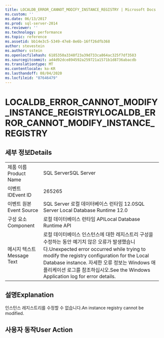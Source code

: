 ```yaml
---
title: LOCALDB_ERROR_CANNOT_MODIFY_INSTANCE_REGISTRY | Microsoft Docs
ms.custom: ''
ms.date: 06/13/2017
ms.prod: sql-server-2014
ms.reviewer: ''
ms.technology: performance
ms.topic: reference
ms.assetid: bb14e3c5-5349-47e8-8e6b-16ff26dfb368
author: stevestein
ms.author: sstein
ms.openlocfilehash: 6185350a3348f23a39d733ca864ac325f7df3583
ms.sourcegitcommit: ad4d92dce894592a259721a1571b1d8736abacdb
ms.translationtype: MT
ms.contentlocale: ko-KR
ms.lasthandoff: 08/04/2020
ms.locfileid: "87646479"
---
```

# <a name="localdb_error_cannot_modify_instance_registry"></a><span data-ttu-id="1ad93-102">LOCALDB_ERROR_CANNOT_MODIFY_INSTANCE_REGISTRY</span><span class="sxs-lookup"><span data-stu-id="1ad93-102">LOCALDB_ERROR_CANNOT_MODIFY_INSTANCE_REGISTRY</span></span>
    
## <a name="details"></a><span data-ttu-id="1ad93-103">세부 정보</span><span class="sxs-lookup"><span data-stu-id="1ad93-103">Details</span></span>  
  
|||  
|-|-|  
|<span data-ttu-id="1ad93-104">제품 이름</span><span class="sxs-lookup"><span data-stu-id="1ad93-104">Product Name</span></span>|<span data-ttu-id="1ad93-105">SQL Server</span><span class="sxs-lookup"><span data-stu-id="1ad93-105">SQL Server</span></span>|  
|<span data-ttu-id="1ad93-106">이벤트 ID</span><span class="sxs-lookup"><span data-stu-id="1ad93-106">Event ID</span></span>|<span data-ttu-id="1ad93-107">265</span><span class="sxs-lookup"><span data-stu-id="1ad93-107">265</span></span>|  
|<span data-ttu-id="1ad93-108">이벤트 원본</span><span class="sxs-lookup"><span data-stu-id="1ad93-108">Event Source</span></span>|<span data-ttu-id="1ad93-109">SQL Server 로컬 데이터베이스 런타임 12.0</span><span class="sxs-lookup"><span data-stu-id="1ad93-109">SQL Server Local Database Runtime 12.0</span></span>|  
|<span data-ttu-id="1ad93-110">구성 요소</span><span class="sxs-lookup"><span data-stu-id="1ad93-110">Component</span></span>|<span data-ttu-id="1ad93-111">로컬 데이터베이스 런타임 API</span><span class="sxs-lookup"><span data-stu-id="1ad93-111">Local Database Runtime API</span></span>|  
|<span data-ttu-id="1ad93-112">메시지 텍스트</span><span class="sxs-lookup"><span data-stu-id="1ad93-112">Message Text</span></span>|<span data-ttu-id="1ad93-113">로컬 데이터베이스 인스턴스에 대한 레지스트리 구성을 수정하는 동안 예기치 않은 오류가 발생했습니다.</span><span class="sxs-lookup"><span data-stu-id="1ad93-113">Unexpected error occurred while trying to modify the registry configuration for the Local Database instance.</span></span> <span data-ttu-id="1ad93-114">자세한 오류 정보는 Windows 애플리케이션 로그를 참조하십시오.</span><span class="sxs-lookup"><span data-stu-id="1ad93-114">See the Windows Application log for error details.</span></span>|  
  
## <a name="explanation"></a><span data-ttu-id="1ad93-115">설명</span><span class="sxs-lookup"><span data-stu-id="1ad93-115">Explanation</span></span>  
 <span data-ttu-id="1ad93-116">인스턴스 레지스트리를 수정할 수 없습니다.</span><span class="sxs-lookup"><span data-stu-id="1ad93-116">An instance registry cannot be modified.</span></span>  
  
## <a name="user-action"></a><span data-ttu-id="1ad93-117">사용자 동작</span><span class="sxs-lookup"><span data-stu-id="1ad93-117">User Action</span></span>  
  
